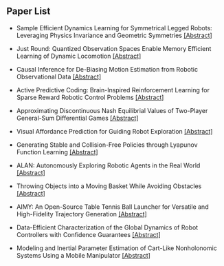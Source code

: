 ## Paper List

- Sample Efficient Dynamics Learning for Symmetrical Legged Robots: Leveraging Physics Invariance and Geometric Symmetries
[[Abstract]](https://events.infovaya.com/presentation?id=91427)

- Just Round: Quantized Observation Spaces Enable Memory Efficient Learning of Dynamic Locomotion
[[Abstract]](https://events.infovaya.com/presentation?id=91430)

- Causal Inference for De-Biasing Motion Estimation from Robotic Observational Data
[[Abstract]](https://events.infovaya.com/presentation?id=91433)

- Active Predictive Coding: Brain-Inspired Reinforcement Learning for Sparse Reward Robotic Control Problems
[[Abstract]](https://events.infovaya.com/presentation?id=91436)

- Approximating Discontinuous Nash Equilibrial Values of Two-Player General-Sum Differential Games
[[Abstract]](https://events.infovaya.com/presentation?id=91439)

- Visual Affordance Prediction for Guiding Robot Exploration
[[Abstract]](https://events.infovaya.com/presentation?id=91442)

- Generating Stable and Collision-Free Policies through Lyapunov Function Learning
[[Abstract]](https://events.infovaya.com/presentation?id=91445)

- ALAN: Autonomously Exploring Robotic Agents in the Real World
[[Abstract]](https://events.infovaya.com/presentation?id=91448)

- Throwing Objects into a Moving Basket While Avoiding Obstacles
[[Abstract]](https://events.infovaya.com/presentation?id=91451)

- AIMY: An Open-Source Table Tennis Ball Launcher for Versatile and High-Fidelity Trajectory Generation
[[Abstract]](https://events.infovaya.com/presentation?id=91454)

- Data-Efficient Characterization of the Global Dynamics of Robot Controllers with Confidence Guarantees
[[Abstract]](https://events.infovaya.com/presentation?id=91457)

- Modeling and Inertial Parameter Estimation of Cart-Like Nonholonomic Systems Using a Mobile Manipulator
[[Abstract]](https://events.infovaya.com/presentation?id=91460)

